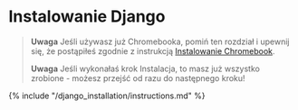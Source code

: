 # Instalowanie Django

> **Uwaga** Jeśli używasz już Chromebooka, pomiń ten rozdział i upewnij się, że postąpiłeś zgodnie z instrukcją [Instalowanie Chromebook](../chromebook_setup/README.md).
> 
> **Uwaga** Jeśli wykonałaś krok Instalacja, to masz już wszystko zrobione - możesz przejść od razu do następnego kroku!

{% include "/django_installation/instructions.md" %}